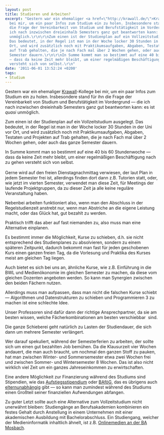 ```yaml
---
layout: post
title: Studieren und Arbeiten?
excerpt: "Gestern war ein ehemaliger <a href=\"http://krawall.de/\">Krawall</a>-Kollege
  bei mir, um ein paar Infos zum Studium ein zu holen. Insbesondere stand für ihn
  die Frage der Vereinbarkeit von Studium und Berufstätigkeit im Vordergrund — die
  ich nach inzwischen dreieinhalb Semesters ganz gut beantworten kann: es ist <em>quasi</em>
  unmöglich.\r\n\r\nZum einen ist der Studienplan auf ein Vollzeitstudium ausgelegt.
  Das bedeutet, in der Regel ist man in der Woche locker 30 Stunden in der Uni vor
  Ort, und wird zusätzlich noch mit Praktikumsaufgaben, Abgaben, Testaten und Projekten
  auf Trab gehalten, die je nach Fach mal über 2 Wochen gehen, oder auch das ganze
  Semester dauern.\r\n\r\nIn Summe kommt man so bestimmt auf eine 40 bis 60 Stundenwoche
  — dass da keine Zeit mehr bleibt, um einer regelmäßigen Beschäftigung nach zu gehen
  versteht sich von selbst.\r\n"
date: '2011-06-01 13:52:24 +0200'
tags:
- Studium
---
```

<p>Gestern war ein ehemaliger <a href="http://krawall.de/">Krawall</a>-Kollege bei mir, um ein paar Infos zum Studium ein zu holen. Insbesondere stand für ihn die Frage der Vereinbarkeit von Studium und Berufstätigkeit im Vordergrund — die ich nach inzwischen dreieinhalb Semesters ganz gut beantworten kann: es ist <em>quasi</em> unmöglich.</p>
<p>Zum einen ist der Studienplan auf ein Vollzeitstudium ausgelegt. Das bedeutet, in der Regel ist man in der Woche locker 30 Stunden in der Uni vor Ort, und wird zusätzlich noch mit Praktikumsaufgaben, Abgaben, Testaten und Projekten auf Trab gehalten, die je nach Fach mal über 2 Wochen gehen, oder auch das ganze Semester dauern.</p>
<p>In Summe kommt man so bestimmt auf eine 40 bis 60 Stundenwoche — dass da keine Zeit mehr bleibt, um einer regelmäßigen Beschäftigung nach zu gehen versteht sich von selbst.<br />
<a id="more"></a><a id="more-559"></a><br />
Gerne wird auf den freien Dienstagnachmittag verwiesen, der laut Plan in jedem Semester frei ist, allerdings finden dort dann z.B. Tutorien statt, oder, wie jetzt im vierten Semester, verwendet man diese Zeit, für Meetings der laufende Projektgruppen, da zu dieser Zeit ja alle keine reguläre Veranstaltung haben.</p>
<p>Nebenbei arbeiten funktioniert also, wenn man den Abschluss in der Regelstudienzeit anstrebt nur, wenn man Abstriche an die eigene Leistung macht, oder das Glück hat, gut bezahlt zu werden.</p>
<p>Praktisch trifft das aber auf fast niemanden zu, also muss man eine Alternative einplanen.</p>
<p>Es bestimmt immer die Möglichkeit, Kurse zu schieben, d.h. sie nicht entsprechend des Studienplanes zu absolvieren, sondern zu einem späteren Zeitpunkt, dadurch bekommt man fast für jeden geschobenen Kurs einen ganzen freien Tag, da die Vorlesung und Praktika des Kurses meist am gleichen Tag liegen.</p>
<p>Auch bietet es sich bei uns an, ähnliche Kurse, wie z.B. Einführung in die BWL und Medienökonomie im gleichen Semester zu machen, da diese vom gleichen Dozenten angeboten werden. So kann man Synergien zwischen den beiden Fächern nutzen.</p>
<p>Allerdings muss man aufpassen, dass man nicht die falschen Kurse schiebt — Algorithmen und Datenstrukturen zu schieben und Programmieren 3 zu machen ist eine schlechte Idee.</p>
<p>Unser Professoren sind dafür dann der richtige Ansprechpartner, da sie am besten wissen, welche Fächerkombinationen am besten verschiebbar  sind.</p>
<p>Die ganze Schieberei geht natürlich zu Lasten der Studiendauer, die sich dann um mehrere Semester verlängert.</p>
<p>Wer darauf spekuliert, während der Semesterferien zu arbeiten, der sollte sich um einen gut bezahlten Job bemühen. Da die Klausurzeit vier Wochen andauert, die man auch braucht, um nochmal den ganzen Stoff zu pauken, hat man zwischen Winter- und Sommersemester etwa zwei Wochen frei und zwischen Sommer- und Wintersemester 8 Wochen. Das ist also nicht wirklich viel Zeit um ein ganzes Jahreseinkommen zu erwirtschaften.</p>
<p>Eine andere Möglichkeit zur Finanzierung während des Studiums sind Stipendien, wie das <a href="http://www.sbb-stipendien.de/aufstiegsstipendium.html">Aufstiegsstipendium</a> oder <a href="http://www.das-neue-bafoeg.de/">BAföG</a>, das es übrigens auch <a href="http://www.das-neue-bafoeg.de/de/380.php">elternunabhängig</a> gibt — so kann man zumindest während des Studiums einen Großteil seiner finanziellen Aufwendungen abfangen.</p>
<p>Zu guter Letzt sollte auch eine Alternative zum Vollzeitstudium nicht unerwähnt bleiben: Studiengänge an Berufsakademien kombinieren ein festes Gehalt durch Anstellung in einem Unternehmen mit einer akademischen Ausbildung mit Bachelorabschluss. Ein Studiengang, welcher der Medieninformatik inhaltlich ähnelt, ist z.B. <a href="http://www.dhbw-mosbach.de/studienangebote/onlinemedien.html">Onlinemedien an der BA Mosbach</a>.</p>
